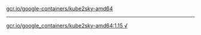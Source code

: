 [gcr.io/google-containers/kube2sky-amd64](https://hub.docker.com/r/sqeven/kube2sky-amd64/tags/) 

----
[gcr.io/google_containers/kube2sky-amd64:1.15 √](https://hub.docker.com/r/sqeven/kube2sky-amd64/tags/)

